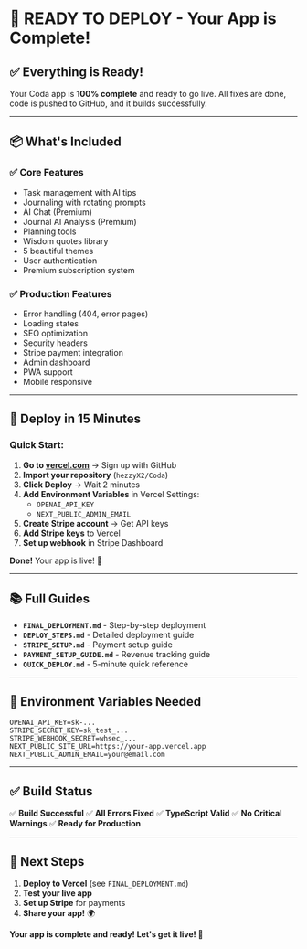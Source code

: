 # 🚀 READY TO DEPLOY - Your App is Complete!

## ✅ Everything is Ready!

Your Coda app is **100% complete** and ready to go live. All fixes are done, code is pushed to GitHub, and it builds successfully.

---

## 📦 What's Included

### ✅ Core Features
- Task management with AI tips
- Journaling with rotating prompts
- AI Chat (Premium)
- Journal AI Analysis (Premium)
- Planning tools
- Wisdom quotes library
- 5 beautiful themes
- User authentication
- Premium subscription system

### ✅ Production Features
- Error handling (404, error pages)
- Loading states
- SEO optimization
- Security headers
- Stripe payment integration
- Admin dashboard
- PWA support
- Mobile responsive

---

## 🚀 Deploy in 15 Minutes

### Quick Start:
1. **Go to [vercel.com](https://vercel.com)** → Sign up with GitHub
2. **Import your repository** (`hezzyX2/Coda`)
3. **Click Deploy** → Wait 2 minutes
4. **Add Environment Variables** in Vercel Settings:
   - `OPENAI_API_KEY`
   - `NEXT_PUBLIC_ADMIN_EMAIL`
5. **Create Stripe account** → Get API keys
6. **Add Stripe keys** to Vercel
7. **Set up webhook** in Stripe Dashboard

**Done!** Your app is live! 🎉

---

## 📚 Full Guides

- **`FINAL_DEPLOYMENT.md`** - Step-by-step deployment
- **`DEPLOY_STEPS.md`** - Detailed deployment guide
- **`STRIPE_SETUP.md`** - Payment setup guide
- **`PAYMENT_SETUP_GUIDE.md`** - Revenue tracking guide
- **`QUICK_DEPLOY.md`** - 5-minute quick reference

---

## 🔑 Environment Variables Needed

```
OPENAI_API_KEY=sk-...
STRIPE_SECRET_KEY=sk_test_...
STRIPE_WEBHOOK_SECRET=whsec_...
NEXT_PUBLIC_SITE_URL=https://your-app.vercel.app
NEXT_PUBLIC_ADMIN_EMAIL=your@email.com
```

---

## ✅ Build Status

✅ **Build Successful**
✅ **All Errors Fixed**
✅ **TypeScript Valid**
✅ **No Critical Warnings**
✅ **Ready for Production**

---

## 🎯 Next Steps

1. **Deploy to Vercel** (see `FINAL_DEPLOYMENT.md`)
2. **Test your live app**
3. **Set up Stripe** for payments
4. **Share your app!** 🌍

**Your app is complete and ready! Let's get it live! 🚀**


